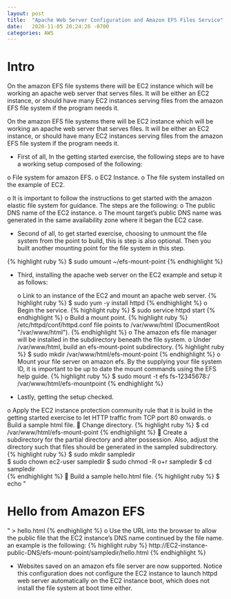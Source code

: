 ```yaml
---
layout: post
title:  "Apache Web Server Configuration and Amazon EFS Files Service"
date:   2020-11-05 20:24:26 -0700
categories: AWS
---
```


<h1><b>Intro</b></h1>
On the amazon EFS file systems there will be EC2 instance which will be working an apache web server that serves files. It will be either an EC2 instance, or should have many EC2 instances serving files from the amazon EFS file system if the program needs it. 

On the amazon EFS file systems there will be EC2 instance which will be working an apache web server that serves files. It will be either an EC2 instance, or should have many EC2 instances serving files from the amazon EFS file system if the program needs it.

- 	First of all, In the getting started exercise, the following steps are to have a working setup composed of the following:

 o	File system for amazon EFS. 
 o	EC2 Instance. 
 o	The file system installed on the example of EC2. 

   o	It is important to follow the instructions to get started with the amazon elastic file system for guidance. The steps are the following: 
o	The public DNS name of the EC2 instance. 
o	The mount target’s public DNS name was generated in the same availability zone where it began the EC2 case.


-	Second of all, to get started exercise, choosing to unmount the file system from the point to build, this is step is also optional. Then you built another mounting point for the file system in this step.

   {% highlight ruby %}
   $ sudo umount  ~/efs-mount-point
   {% endhighlight %}

-  Third, installing the apache web server on the EC2 example and setup it as follows:

   o	Link to an instance of the EC2 and mount an apache web server.
   {% highlight ruby %}
   $ sudo yum -y install httpd
   {% endhighlight %}
   o	Begin the service. 
   {% highlight ruby %}
   $ sudo service httpd start
   {% endhighlight %}
   o	Build a mount point.
   {% highlight ruby %}
   /etc/httpd/conf/httpd.conf file points to /var/www/html (DocumentRoot "/var/www/html").
   {% endhighlight %}
   o	The amazon efs file manager will be installed in the subdirectory beneath the file system. 
      o	Under /var/www/html, build an efs-mount-point subdirectory.
      {% highlight ruby %}
      $ sudo mkdir /var/www/html/efs-mount-point
      {% endhighlight %}
   o	Mount your file server on amazon efs. By the supplying your file system ID, it is important to be up to date the mount commands using the EFS help guide.
      {% highlight ruby %}
      $ sudo mount -t efs fs-12345678:/ /var/www/html/efs-mountpoint
      {% endhighlight %}
- Lastly, getting the setup checked.

o	Apply the EC2 instance protection community rule that it is build in the getting started exercise to let HTTP traffic from TCP port 80 onwards. 
o	Build a sample html file.
	Change directory.
{% highlight ruby %}
$ cd /var/www/html/efs-mount-point
{% endhighlight %}
	Create a subdirectory for the partial directory and alter possession. Also, adjust the directory such that files should be generated in the sampled subdirectory.
{% highlight ruby %}
$  sudo mkdir sampledir  
$  sudo chown  ec2-user sampledir
$  sudo chmod -R o+r sampledir
$  cd sampledir  
{% endhighlight %}
	Build a sample hello.html file.
{% highlight ruby %}
$ echo "<html><h1>Hello from Amazon EFS</h1></html>" > hello.html 
{% endhighlight %}
o	Use the URL into the browser to allow the public file that the EC2 instance’s DNS name continued by the file name. an example is the following:
{% highlight ruby %}
http://EC2-instance-public-DNS/efs-mount-point/sampledir/hello.html
{% endhighlight %}
-	Websites saved on an amazon efs file server are now supported. Notice this configuration does not configure the EC2 instance to launch httpd web server automatically on the EC2 instance boot, which does not install the file system at boot time either.